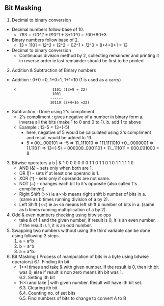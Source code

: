 Bit Masking
-----------------
1. Decimal to binary conversion
  * Decimal numbers follow base of 10.
    - 793 = 7*10^2 + 9*10^1 + 3*10^0 = 700+90+3
  * Binary numbers follow base of 2.
    - 13 = 1101 = 1*2^3 + 1*2^2 + 0*2^1 + 1*2^0 = 8+4+0+1 = 13
  * Decimal to binary conversion
    - Continuous division method by 2, collecting remainder and printing it in reverse order ie last remainder should be first to be printed
2. Addition & Subtraction of Binary numbers
  * Addition : 0+0 =0, 1+0=1, 1+1=10 (1 is used as a carry)
    -                    1101 (13+9 = 22)
                         1001
                        ------
                        10110 (2+4+16 =22)
  * Subtraction : Done using 2's compliment
    - 2's compliment : gives negative of a number in binary form
      a. inverse all the bits (make 1 to 0 and 0 to 1).
      b. add 1 to above
    - Example : 13-5 = 13+(-5)
      - here, negative of 5 would be calculated using 2's compliment and result would be added to 13.
      - 5 = 00...000101 => -5 => 11..111010 => 111.1111010 +0...0000001 => 11.11011
        => 13+(-5) = 000000..0001101 + 11...111011 = 000.001000 = 8
3. Bitwise operators
    a  b  | & ^
    0  0  0 0 0
    0  1  1 0 1
    1  0  1 0 1
    1  1  1 1 0
    * AND (&) - sets only when both are 1.
    * OR (|) - sets if at least one operand is 1.
    * XOR (^) - sets only if operands are not same.
    * NOT (~) - changes each bit to it's opposite (also called 1's compliment)
    * Right Shift (>>) ie a>>b means right shift b number of bits in a. (same as b times running division of a by 2).
    * Left Shift (<<) ie a<<b means left shift b number of bits in a. (same as b times running multiplication of a by 2).
4. Odd & even numbers checking using bitwise ops
    * take & of 1 and the given number, if result is 0, it is an even number, if the result is 1, it is an odd number.
5. Swapping two numbers without using the third variable can be done using following 3 steps.
    1. a = a^b
    2. b = a^b
    3. a = a^b.
6. Bit Masking ( Process of manipulation of bits in a byte using bitwise operators)
  6.1. Finding ith bit
    - 1<<i times and take & with given number. If the result is 0,
     then ith bit was 0, else if result is non zero means ith bit was 1.  
  6.2. Setting ith bit
    - 1<<i and take | with given number. Result will have ith bit set.     
  6.3. Clearing ith bit     
  6.4. Counting no. of set bits   
  6.5. Find numbers of bits to change to convert A to B  